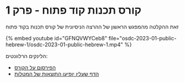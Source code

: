 # קורס תכנות קוד פתוח - פרק 1


זאת ההקלטה מהמפגש הראשון של ההרצה הניסיונית של קורס תכנות בקוד פתוח


{% embed youtube id="GFNQVWYCeb8" file="osdc-2023-01-public-hebrew-1/osdc-2023-01-public-hebrew-1.mp4" %}

הלינקים הרלוונטים:

* [הפירסום על הקורס](https://osdc.code-maven.com/osdc-public-hebrew-2023-01)
* [הדף שעליו יופיעו התוצאות של המטלות](https://osdc.code-maven.com/osdc-2023-01-public/)

